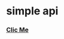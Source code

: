 # simple api
### <a href="https://cdn.jsdelivr.net/gh/ibnusm/api/sexygirls/data.json" target="_blank">Clic Me</a>
